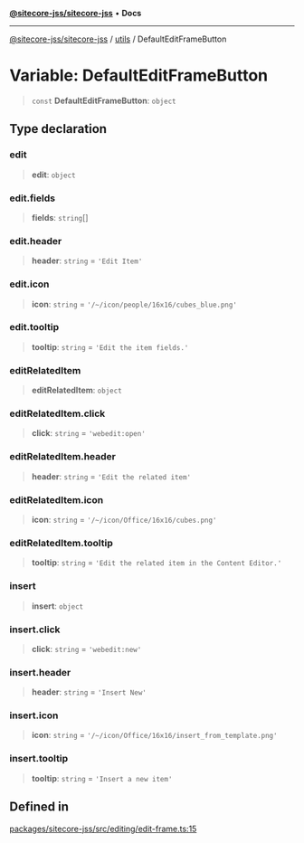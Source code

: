 [**@sitecore-jss/sitecore-jss**](../../README.md) • **Docs**

***

[@sitecore-jss/sitecore-jss](../../README.md) / [utils](../README.md) / DefaultEditFrameButton

# Variable: DefaultEditFrameButton

> `const` **DefaultEditFrameButton**: `object`

## Type declaration

### edit

> **edit**: `object`

### edit.fields

> **fields**: `string`[]

### edit.header

> **header**: `string` = `'Edit Item'`

### edit.icon

> **icon**: `string` = `'/~/icon/people/16x16/cubes_blue.png'`

### edit.tooltip

> **tooltip**: `string` = `'Edit the item fields.'`

### editRelatedItem

> **editRelatedItem**: `object`

### editRelatedItem.click

> **click**: `string` = `'webedit:open'`

### editRelatedItem.header

> **header**: `string` = `'Edit the related item'`

### editRelatedItem.icon

> **icon**: `string` = `'/~/icon/Office/16x16/cubes.png'`

### editRelatedItem.tooltip

> **tooltip**: `string` = `'Edit the related item in the Content Editor.'`

### insert

> **insert**: `object`

### insert.click

> **click**: `string` = `'webedit:new'`

### insert.header

> **header**: `string` = `'Insert New'`

### insert.icon

> **icon**: `string` = `'/~/icon/Office/16x16/insert_from_template.png'`

### insert.tooltip

> **tooltip**: `string` = `'Insert a new item'`

## Defined in

[packages/sitecore-jss/src/editing/edit-frame.ts:15](https://github.com/Sitecore/jss/blob/094c55edd597950938d3fb9f5f2129848bc3c7cb/packages/sitecore-jss/src/editing/edit-frame.ts#L15)
